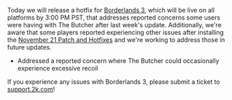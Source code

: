 Today we will release a hotfix for [Borderlands 3](https://borderlands.com/en-US/shop/borderlands-3-super-deluxe-edition), which will be live on all
platforms by 3:00 PM PST, that addresses reported concerns some users were
having with The Butcher after last week's update. Additionally, we're aware
that some players reported experiencing other issues after installing the
[November 21 Patch and Hotfixes](https://borderlands.com/en-US/news/2019-11-21-borderlands-3-patch-hotfixes-nov-21/) and we're working to
address those in future updates.

  * Addressed a reported concern where The Butcher could occasionally experience excessive recoil

If you experience any issues with Borderlands 3, please submit a ticket to
[support.2k.com](https://support.2k.com/)!

